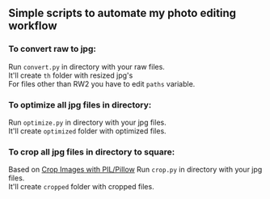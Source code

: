 ## Simple scripts to automate my photo editing workflow

### To convert raw to jpg:
  Run ```convert.py``` in directory with your raw files. <br/> It'll create ```th``` folder with resized jpg's <br/>
  For files other than RW2 you have to edit ```paths``` variable.

### To optimize all jpg files in directory:
  Run ```optimize.py``` in directory with your jpg files. <br/> It'll create ```optimized``` folder with optimized files.

### To crop all jpg files in directory to square:
  Based on [Crop Images with PIL/Pillow](http://matthiaseisen.com/pp/patterns/p0202/)
  Run ```crop.py``` in directory with your jpg files. <br/> It'll create ```cropped``` folder with cropped files.